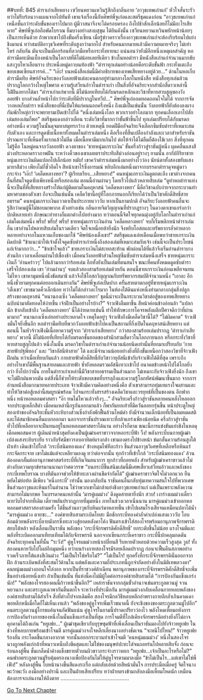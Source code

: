 ##บทที่: 845 ตำราเก่าเสียหยาง
เซวียนหยวนเหวินรู้สึกถึงกลิ่นอาย ‘อาวุธเทพเก่าแก่’ หัวใจสั่นระรัว ทว่าไม่รีบร้อนวางแผนจากไปทันที
เขาแจ้งเรื่องนี้กับศิษย์พี่จูเก๋อและสตรีชุดแดงก่อน
“อาวุธเทพเก่าแก่ เหนือชั้นกว่าระดับขั้นของเราไปมาก ผู้มีวาสนาจึงจะได้ครอบครอง ถึงไปช้าสักเล็กน้อยก็ไม่มีอะไรเสียหาย”
ศิษย์พี่จูเก๋อถือพัดโบราณ ยิ้มบางอย่างสงบสุขุม
ได้ยินดังนั้น เซวียนหยวนเหวินพยักหน้าน้อยๆ เป็นการเห็นด้วย
ถ้าพวกเขาไปถึงขั้นครึ่งเซียน เมื่อรู้ข่าวคราวเรื่องอาวุธเทพเก่าแก่จะต้องรีบร้อนไปแย่งชิงมาแน่
ทว่าสมบัติอาวุธวิเศษที่ระดับสูงกว่ามากไป สำหรับคนมากมายแล้วมีความหมายจริงๆ ไม่เท่าไหร่ กลับกัน มันจะเป็นเผือกร้อนที่ลวกมือหรือกระทั่งหายนะ
แน่นอนว่ายังมีอีกหนึ่งเหตุผลสำคัญ
หอตำรามืดทะมึนเบื้องหน้าเป็นโอกาสที่ดีไม่น้อยเลยทีเดียว
ข้างในหอตำรา มีหนังสือเก่าแก่จำนวนมากขับแสงวูบไหวเลือนราง ประหนึ่งหมู่ดาวบนท้องฟ้า
“ตำราทุกเล่มอย่างน้อยคือระดับขั้นฟ้า กระทั่งแตะถึงขอบเขตเซียนสวรรค์...”
“เอ๊ะ! บนหนังสือเล่มนี้มีคำอธิบายของเทพเสียหยางอยู่ด้วย...”
ด้านในหอเก็บตำรามืดทึบ ศิษย์อัจฉริยะของวังลอยฟ้าแต่ละคนตกอยู่ท่ามกลางโลกในหนังสือ
หนังสือทุกเล่มล้วนปรากฏโลกกว้างใหญ่ไพศาล
ความรู้เสวียนอ้าวในตำราเก่า เป็นสิ่งที่อัจฉริยะจากสำนักสี่ดาวเหล่านี้ใฝ่ฝันอยากได้มา
“ตำราเก่าแก่พวกนี้ มีไม่น้อยเทียบได้กับมรดกหลักและวิชาที่หายสาบสูญของวังลอยฟ้า บางส่วนล้ำหน้าไปกว่าระดับที่มีปรากฏในทวีป...”
ศิษย์พี่จูเก๋ออดทอดถอนใจไม่ได้
จากการจัดวางหอเก็บตำรา หนังสือของที่นี่เปิดให้แก่คนนอกครึ่งหนึ่ง ถึงแม้เป็นเช่นนั้น วังลอยฟ้าก็ยังต้องลงแรงกันพักใหญ่กว่าจะพยายามเปิดเข้าไปได้
“หนึ่งเล่มหนึ่งโลก พวกเราอย่าโลภมาก ทุกคนเลือกเอาไปสักเล่มสองเล่มก็พอ”
สตรีชุดแดงกล่าวเตือน
ระดับวิชาที่มากกว่าขั้นฟ้าขึ้นไป ทุกเล่มเปรียบได้กับมรดกอย่างหนึ่ง ความรู้ในนั้นดุจมหาสมุทรกว้าง
ด้วยเหตุนี้
ยอดฝีมืออัจฉริยะจึงเลือกซึมซับตำราที่เหมาะสมกับตัวเอง
และการดูดซับเนื้อหาทั้งหมดในตำราเล่มหนึ่ง คือเรื่องที่สิ้นเปลืองกำลังและเวลาสำหรับราชันปราณเทวะที่เห็นครั้งแรกแล้วไม่ลืม
เมื่อเนื้อหามีมากเกินไป ต่อให้จำได้ไม่ลืมก็ต้องใช้เวลา
สิ่งที่ทุกคนไม่รู้คือ
ในหมู่คนจากวังลอยฟ้า ดวงตาของ ‘ชายหนุ่มเกราะเงิน’ ขั้นครึ่งก้าวสู่ราชันผู้หนึ่ง ผุดคลื่นแสงสีม่วงประหลาดราวภาพฝัน
ระหว่างคิ้วของเขาเผยตราประทับสีม่วงอ่อนอยู่รางๆ
ยามนั้น
อากัปกิริยาชายหนุ่มเกราะเงินผิดแปลกไปเล็กน้อย
หมับ!
เขาคว้าตำราเล่มหนึ่งมาอย่างไวว่อง นัยน์ตาทั้งสองขยับแสงมายาสีม่วง
เพียงไม่กี่ชั่วอึดใจ สีหน้าเขาไร้ซึ่งอารมณ์ หยิบอีกเล่มหนึ่งมาจากบรรดาตำราดุจหมู่ดาวกระจ่าง
“เอ๊ะ! ‘เคล็ดหลางหยา’? ผู้เรียบเรียง...เสียหยาง!”
คนหนุ่มเกราะเงินดูตกตะลึง
เขาต่างจากคนอื่นที่สนใจดูดซับเพียงหนึ่งหรือสองเล่ม ตอนนี้อ่านผ่านๆ โดยเร็วไปแล้วหลายสิบเล่ม
“ดูท่าหอตำราแห่งนี้จะเป็นที่ที่เสียหยางสร้างให้แก่ผู้ติดตามในคฤหาสน์ ‘เคล็ดหลางหยา’ นี่คือวิชาฉบับง่ายจากกระบวนท่ามหาศาลของตัวเขา ถึงจะเป็นเช่นนั้น เคล็ดวิชานี้อยู่ที่โลกภายนอกก็เรียกได้ว่าเป็นวิชาศักดิ์สิทธิ์สายอธรรม”
คนหนุ่มเกราะเงินแววตาเป็นประกายแวววับ
หากเป็นยามปกติ อัจฉริยะวังลอยฟ้าคนอื่นจะรู้สึกว่าคนผู้นี้ไม่ชอบมาพากล
ตัวอย่างเช่น กลิ่นอายจิตวิญญาณที่ปรากฏรางๆ ในดวงตาเขาแกร่งกว่าปกติหลายเท่า ลักษณะท่าทางก็แตกต่างไปอย่างมาก
ทว่าตอนนี้จิตใจทุกคนมุ่งอยู่กับโลกในตำราเก่าแก่เล่มใดเล่มหนึ่ง
พรึ่บ! พรึ่บ! พรึ่บ!
ชายหนุ่มเกราะเงินอ่าน ‘เคล็ดหลางหยา’ จบก็เริ่มพลิกหน้าตำราเล่มอื่น
เขาอ่านไปหลายสิบเล่มในรวดเดียว จิตใจเหนื่อยล้ายิ่งนัก จึงหยิบโอสถและทรัพยากรล้ำค่าหลากหลายอย่างจากในแหวนเก็บของมาใช้
“ศิษย์น้องเติ้งเชา!”
สตรีชุดแดงเอ่ยเตือนเมื่อพบว่าชายเกราะเงินผิดปกติ “ข้าแนะนำให้เจ้าตั้งใจดูดซับตำราเก่าหนึ่งถึงสองเล่มที่เหมาะสมกับเจ้า เช่นนี้จะเป็นประโยชน์แก่เจ้ามากกว่า...”
“ข้าเข้าใจแล้ว”
ชายเกราะเงินไม่สะทกสะท้าน พักผ่อนได้ที่แล้วจึงเริ่มอ่านตำราบางส่วนอีก
เวลาเคลื่อนผ่านไปเชื่องช้า
เมื่อคนวังลอยฟ้าส่วนใหญ่ซึมซับตำราเล่มหนึ่งเสร็จ ชายหนุ่มเกราะเงินก็ ‘อ่านคร่าวๆ’ ไปแล้วมากกว่าร้อยเล่ม อีกทั้งยังเป็นเล่มที่ตนสนใจ
ขณะที่คนทั้งหมดดูดซับตำราเสร็จไปสองเล่ม เขา ‘อ่านผ่านๆ’ จบแล้วสองสามร้อยเล่มด้วยกัน
ตอนนี้ชายเกราะเงินอ่อนเพลียจนทนไม่ไหว เขาหามุมหนึ่งนั่งขัดสมาธิ แล้วจึงใช้โอสถวิญญาณกับทรัพยากรสมบัติจำนวนหนึ่ง
“เอาละ อีกหนึ่งชั่วยามทุกคนค่อยออกเดินทางกัน”
ศิษย์พี่จูเก๋อเปิดปาก
ครั้นสายตาตกอยู่ที่ชายหนุ่มเกราะเงิน ‘เติ้งเชา’ เขาขมวดคิ้วเล็กน้อย ทว่าไม่ได้กล่าวอะไรมาก
ในห้องใต้ดินแห่งหนึ่งท่ามกลางกลุ่มสิ่งปลูกสร้างของคฤหาสน์
“หนานกงเซิ่ง ‘เคล็ดหลางหยา’ ชุดนี้น่าจะเป็นกระบวนวิชาต่อสู้ของเทพเสียหยางฉบับนำมาตัดทอดให้ง่ายขึ้น เจ้าฝึกเป็นอย่างไรบ้าง?”
จ้าวเฟิงลืมตาขึ้น สีหน้าค่อนข้างอ่อนล้า
“แปลกนัก ข้ากลับเข้าถึง ‘เคล็ดหลางหยา’ นี่ได้ง่ายดายเช่นนี้ ทำให้ทักษะการโคจรพลังผลึกปีศาจดีกว่าที่ผ่านมามาก”
หนานกงเซิ่งเอ่ยอย่างประหลาดใจ
เหตุใดอยู่ๆ จ้าวเฟิงถึงมีเคล็ดวิชานี้ได้?
“ไม่ผิดคาด”
จ้าวเฟิงมั่นใจยิ่งขึ้นอีก หอตำรามืดทึบที่พวกวังลอยฟ้าเข้าไปคงเป็นสถานที่กึ่งเปิดในคฤหาสน์เสียหยาง
แต่ตอนนี้
ในหัวจ้าวเฟิงมีเนื้อหาความรู้จาก ‘ตำราเก่าเสียหยาง’ กว่าสองสามร้อยเล่มปรากฏ
‘ตำราเก่าเสียหยาง’ พวกนี้ มีไม่น้อยที่เทียบได้กับมรดกชั้นยอดของสำนักสามสี่ดาวในโลกภายนอก หรือกระทั่งวิชาที่หายสาบสูญไปแล้ว
หนึ่งในนั้น มรดกวิชาในตำราเก่าแก่จำนวนน้อยนิดเท่านั้นที่ยกมาเปรียบกับ ‘กายสายฟ้าปฐพีทอง’ และ ‘วิชาอัสนีห้าสาย’ ได้
และมีจำนวนน้อยอย่างยิ่งที่ถึงขั้นเหนือกว่าสองวิชาที่จ้าวเฟิงฝึกฝน
ทว่าเมื่อเทียบกันแล้ว กายสายฟ้าศักดิ์สิทธิ์กับวิชาวายุอัสนีเข้ากับจ้าวเฟิงได้ดีที่สุด เพราะถึงอย่างไรเขาก็มีพื้นฐานสายลมและสายฟ้า ซ้ำยังหลอมรวมอัสนีเทวะเข้าไป อนาคตข้างหน้าไปได้ไกลยิ่งกว่า
ยิ่งไปกว่านั้น
ภายในตำราเก่าเหล่านี้มีวิชาสายอธรรมเป็นส่วนมาก ไม่เหมาะกับจ้าวเฟิงยิ่งนัก
ถึงเขาจะไม่ฝึกฝนพวกมัน แต่สิ่งนี้ก็ช่วยให้ระดับขอบเขตที่บรรลุถึงและความรู้โลกทัศน์พัฒนาขึ้นมาก
จากการอ่านหนังสือมากมายหลายประเภท จ้าวเฟิงมีความคิดอย่างหนึ่งคือ ตัวเขาสามารถทุ่มเทแรงใจผสานและทำให้วิชาต่อสู้เหล่านี้สมบูรณ์พร้อม ไปจนกระทั่งสรรสร้างเคล็ดวิชาและวรยุทธ์ที่เป็นของตน
อีกฟากหนึ่ง หน้าหอหลอมศาสตรา
“อ๊า ทนไม่ไหวแล้วจริงๆ...”
อัจฉริยะครึ่งก้าวสู่ราชันหลายคนหลั่งไหลออกจากประตูเหล็กสีดำ
เมื่อคนเหล่านี้กรูกันออกมาแล้ว ก็พากันยกเท้าที่มีควันลอยกรุ่นขึ้น
หน้าประตูใหญ่ สองเท้าของอัจฉริยะชั้นหัวกะทิบางส่วนซึ่งกำลังพักฟื้นล้วนไหม้ดำ
ยังมีจำนวนเล็กน้อยที่เป็นลมหมดสติ และได้สมาชิกคนอื่นแบกออกมา
นอกจากราชันปราณเทวะที่กล้าแกร่งเพียงน้อยนิด ครึ่งก้าวสู่ราชันทั่วไปที่เหลือยากจะฝืนทนอยู่ในหอหลอมศาสตราได้นาน
อย่างไรก็ตาม ขณะนี้การแข่งขันแย่งชิงในหอดุเดือดพอสมควร
ผู้เดินนำหน้าสุดยังคงเป็นผู้เฒ่าเคราขาวจากหอกระบี่ฟ้า
วิ้ง!
พลังกระบี่บนกายผู้เฒ่าเปล่งแสงระยิบระยับ ราวกับรัศมีขาวรอบอาทิตย์แรงกล้า
เขามองตรงไปข้างหน้า ข่มกลั้นความร้อนสูงใต้ฝ่าเท้า เดินเข้าไปใกล้ ‘กระบี่สนิมทองแดง’ ข้างหลุมไฟทีละก้าว
ชิ้นส่วนอาวุธวิเศษที่เหลือหรือหินแร่กระจัดกระจาย เขาไม่แม้แต่จะเหลียวมองดู
ทว่าต่อจากนั้น ทุกก้าวที่เข้าใกล้ ‘กระบี่สนิมทองแดง’ ล้วนต้องอดกลั้นต่ออานุภาพศาสตร์กระบี่ที่เกินจินตนาการ
ทุกก้าวที่ถอยหลัง สำหรับผู้เฒ่าเคราขาวแล้วไม่ต่างกับความทุกข์ทรมานนานกว่าศตวรรษ
“บนกระบี่ขึ้นสนิมเล่มนี้มีเศษเสี้ยวเสวียนอ้าวและพลังของกระบี่เทพโบราณ บางทีมันอาจช่วยให้ข้าทะลวงผ่านขีดจำกัดได้”
ผู้เฒ่าเคราขาวจิตใจไม่วอกแวก ยืนหยัดไม่ย่อท้อ มีเพียง ‘หนึ่งกระบี่’ เท่านั้น
มองกลับกัน ราชันคนอื่นกลับทุ่มเทความสนใจไปที่พวกเศษชิ้นส่วนอาวุธและหินแร่ในตำนาน
ใช่ว่าพวกเขาไม่กล้าแย่งชิงอาวุธเทพเก่าแก่ แต่เป็นเพราะพลังความสามารถไม่มากพอ
ในบรรดาคนเหล่านั้น ‘มารคู่ผมม่วง’ ดึงดูดสายตายิ่งนัก
สวบ!
เงาร่างผมม่วงเดี๋ยวหายวับไปจากที่เดิม เดี๋ยวพลันปรากฏกายที่มุมหนึ่ง
ภายในช่วงเวลาเนิ่นนาน
มารคู่ผมม่วงเข้าออกหอหลอมศาสตราสองสามครั้ง ได้ชิ้นส่วนอาวุธกับหินแร่มาหลายชิ้น เข้าไปผสมโรงเสียจนเหมือนปลาได้น้ำ
“มารคู่ผมม่วง ตายซะ...”
องค์ชายสิบสามระเบิดโทสะ มือชักกระบี่ทองคำล้ำค่าเปล่งแสงแวววับ โอบล้อมด้วยพลังกระบี่ลายมังกรซึ่งทะลวงสู่ยอดหลังคาโค้ง ฟันตรงเข้าใส่สองโจรพร้อมอานุภาพจักรพรรดิสยบใต้หล้า
หลังเลื่อนเป็นราชัน พลังของ ‘กระบี่จักรพรรดิศักดิ์สิทธิ์’ ยกระดับขึ้นไม่น้อย แรงโจมตีและพลังที่ระเบิดออกมาเทียบเทียมได้กับจักรพรรดิ
นอกจากเซียนกระบี่เคราขาว กระบี่นี้ปกคลุมกดดันอัจฉริยะทุกคนในที่นั้น
“ระวัง!”
คู่หูโจรผมม่วงหน้าเปลี่ยนสี รีบหายตัวหลบด้วยความเร็วสูงสุด
วูบ!
ทั้งสองคนหายวับไปโผล่อีกมุมหนึ่ง
ทว่าบนร่างกายสองโจรมีรอยเลือดปรากฏ ก่อนจะฟื้นคืนสภาพอย่างรวดเร็วภายใต้แสงสีเงินม่วง
“ไม่เป็นไรใช่หรือไม่?”
“ไม่เป็นไร! ทุกครั้งที่กระบี่จักรพรรดินั่นออกจากฝัก ล้วนระเบิดพลังที่สะสมไว้ด้านใน แต่พลังและความถี่ประเภทนี้ถูกจำกัดอย่างยิ่งในมิติเทพลวงตา”
คนหนุ่มผมม่วงถอนใจโล่งอก
หากเป็นที่ราชวงศ์ต้าเฉียน พลานุภาพของกระบี่จักรพรรดิศักดิ์สิทธิ์จะเพิ่มขึ้นอย่างน้อยหนึ่งเท่า ถ้าเป็นเช่นนั้น ที่แห่งนี้คงไม่มีผู้ใดต่อกรองค์ชายสิบสามได้
“การป้องกันแข็งแกร่งนัก!”
“พลังของโจรสองคนนี้ก้าวหน้าขึ้นอีก?”
เหล่าราชันจากกลุ่มขั้วอำนาจเช่นตระกูลตวนมู่ จวนหยวนกง และตระกูลเฉาพากันตื่นตกใจ
ระหว่างที่ประมือกัน มารคู่ผมม่วงกลับเคลื่อนกายหลบพลังขององค์ชายสิบสามได้สำเร็จ
สิ่งที่ต่างไปจากเดิมคือ
สองโจรมีกลวิธีหลบหลีกอำพรางกายลึกล้ำเกินคาดเดา พอหลีกหนีเมื่อใดก็ไม่เห็นเงาแล้ว
“พลังของคู่หูโจรเพิ่มเร็วขนาดนี้ ยังจะชิงของของตระกูลตวนมู่ไปอีก”
คนตระกูลตวนมู่โกรธแค้นจนกัดฟันแน่น
คู่หูโจรในยามนี้ปราดเปรียวว่องไว พลังโหดเหี้ยมอหังการ
การป้องกันร่างกายของหนึ่งในนั้นแข็งแกร่งเป็นที่สุด การโจมตีที่ใกล้เคียงจักรพรรดิอย่างยิ่งก็ไม่อาจคุกคามได้ถึงแก่น
“หยูเฟย...”
ผู้เฒ่าชุดเขียวกับบุรุษชุดฟ้าที่เพิ่งเลื่อนเป็นราชันมองไปยังจ้าวหยูเฟย
ในช่วงที่หลบกายพร้อมเข้าโจมตี มารคู่ผมม่วงจงใจหลีกเลี่ยงนางอย่างชัดเจน
“จะหนีไปไหน!”
จ้าวหยูเฟยร้องลั่น กระโดดขึ้นกลางอากาศ จากนั้นออกกระบวนท่าเข้าโจมตี ‘คนหนุ่มผมม่วง’ หนึ่งในสองโจร
นางถูกพลังแก่กล้าที่หนาวเหน็บถึงขีดสุดและไม่ใช่ของมนุษย์ปะทะใส่จนถอยร่นไปหลายสิบจั้ง ก่อนจะร่อนลงสู่พื้น ชั้นเกล็ดน้ำค้างแข็งขยายตัวบนผิวขาวกระจ่างราวหยก
“หยูเฟย...เจ้าเป็นอะไรหรือไม่?”
คนฟากตระกูลตวนมู่รีบคุ้มครองนางเพื่อป้องกันไม่ให้คู่หูโจรตามมาลงมือ
“ข้าไม่เป็นไร...แต่เขาไม่ใช่พี่เฟิง!”
หลังลงสู่พื้น ใบหน้านางขึ้นสีแดงระเรื่อ แต่กลับเอ่ยด้วยสีหน้ามั่นใจ
การประมือเมื่อครู่ จิตใจนางพะว้าพะวัง ลงมืออย่างปรานี และเป็นฝ่ายเสียเปรียบ ทว่าฝ่ายตรงข้ามกลับลงมือเหี้ยมโหดนัก เหมือนต้องการจะเล่นงานให้ถึงตาย
.............................................


[Go To Next Chapter]( ./83.md)